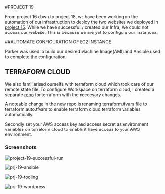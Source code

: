
#PROJECT 19

From project 16 down to project 18, we have been working on the automation of our infrastruction to deploy the two websites we deployed in [project 15](https://github.com/uzukwujp/Darey.io-Internship/blob/main/project-fifteen.md). While we have successfully created our Infra, We could not access our website. This is because we are yet to configure our instances.

##AUTOMATE CONFIGURATION OF EC2  INSTANCE

Parker was used to build our desired Machine Image(AMI) and Ansible used to complete the configuration. 

## TERRAFORM CLOUD
We also familiarised ourselfs with terraform cloud which took care of our remote state file. To configure Workspace on terraform cloud, I created a separate [repo](https://github.com/uzukwujp/terraform-pbl-19) for terraform with the neccesary changes. 

A noteable change in the new repo is renaming terraform.tfvars file to terraform.auto.tfvars to enable terraform cloud terraform variables automatically.

Secondly set your AWS access key and access secret as environment variables on terraform cloud to enable it have access to your AWS environment.


### Screenshots





![project-19-successful-run](https://user-images.githubusercontent.com/52359007/175943991-f862f270-4c30-473f-aef8-bb0cf5eed344.PNG)


![prj-19-ansible](https://user-images.githubusercontent.com/52359007/175944052-4748566a-f63f-4dc1-8863-bc80812e9542.PNG)


![prj-19-tooling](https://user-images.githubusercontent.com/52359007/175944102-80778abc-b546-4ae0-9aa3-e75258879aaa.PNG)


![prj-19-wordpress](https://user-images.githubusercontent.com/52359007/175944143-705a2208-5e3e-43c0-b6b3-c2d84e69042b.PNG)
